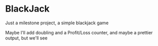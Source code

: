 # BlackJack

Just a milestone project, a simple blackjack game  

Maybe I'll add doubling and a Profit/Loss counter, and maybe a prettier output, but we'll see
